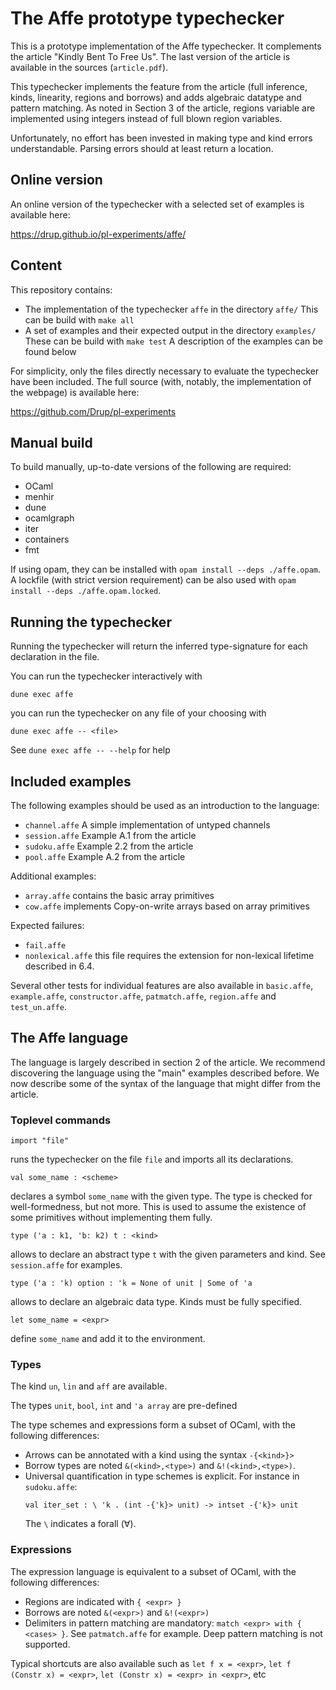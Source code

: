# The Affe prototype typechecker

This is a prototype implementation of the Affe typechecker. It complements
the article "Kindly Bent To Free Us". The last version of the article is
available in the sources (`article.pdf`).

This typechecker implements the feature from the article (full inference, kinds, linearity, regions and borrows) and adds algebraic datatype and pattern matching.
As noted in Section 3 of the article, regions variable are implemented using
integers instead of full blown region variables.

Unfortunately, no effort has been invested in making type and kind errors understandable. Parsing errors should at least return a location.

## Online version 

An online version of the typechecker with a selected set of examples is available here:

  https://drup.github.io/pl-experiments/affe/
  
## Content

This repository contains:
- The implementation of the typechecker `affe` in the directory `affe/`
  This can be build with `make all`
- A set of examples and their expected output in the directory `examples/`
  These can be build with `make test`
  A description of the examples can be found below

For simplicity, only the files directly necessary to evaluate the 
typechecker have been included. The full source (with, notably,
the implementation of the webpage) is available here:

  https://github.com/Drup/pl-experiments

## Manual build

To build manually, up-to-date versions of the following are required:
- OCaml
- menhir
- dune
- ocamlgraph
- iter
- containers
- fmt

If using opam, 
they can be installed with `opam install --deps ./affe.opam`.
A lockfile (with strict version requirement) 
can be also used with `opam install --deps ./affe.opam.locked`.

## Running the typechecker

Running the typechecker will return the inferred type-signature for each declaration
in the file.

You can run the typechecker interactively with 
```
dune exec affe
```

you can run the typechecker on any file of your choosing with
```
dune exec affe -- <file>
```

See `dune exec affe -- --help` for help

## Included examples 

The following examples should be used as an introduction
to the language:

- `channel.affe` A simple implementation of untyped channels
- `session.affe` Example A.1 from the article
- `sudoku.affe` Example 2.2 from the article
- `pool.affe` Example A.2 from the article

Additional examples:

- `array.affe` contains the basic array primitives
- `cow.affe` implements Copy-on-write arrays based on array primitives

Expected failures:

- `fail.affe`
- `nonlexical.affe` this file requires the extension for non-lexical lifetime described in 6.4.

Several other tests for individual features are also available in `basic.affe`, `example.affe`, `constructor.affe`, `patmatch.affe`, `region.affe` and `test_un.affe`.


## The Affe language

The language is largely described in section 2 of the article. We recommend 
discovering the language using the "main" examples described before.
We now describe some of the syntax of the language that might differ from the
article.

### Toplevel commands

```
import "file"
```
runs the typechecker on the file `file` and imports all its declarations.

```
val some_name : <scheme>
```
declares a symbol `some_name` with the given type. The type is checked for well-formedness, but not more. This is used to assume the existence of some primitives without implementing them fully.

```
type ('a : k1, 'b: k2) t : <kind>
```
allows to declare an abstract type `t` with the given parameters and kind. See `session.affe` for examples.

```
type ('a : 'k) option : 'k = None of unit | Some of 'a
```
allows to declare an algebraic data type. Kinds must be fully specified.

```
let some_name = <expr>
```
define `some_name` and add it to the environment.

### Types

The kind `un`, `lin` and `aff` are available.

The types `unit`, `bool`, `int` and `'a array` are pre-defined

The type schemes and expressions form a subset of OCaml, with
the following differences:
- Arrows can be annotated with a kind using the syntax `-{<kind>}>`
- Borrow types are noted `&(<kind>,<type>)` and `&!(<kind>,<type>)`.
- Universal quantification in type schemes is explicit. For instance in `sudoku.affe`:
  ```
  val iter_set : \ 'k . (int -{'k}> unit) -> intset -{'k}> unit
  ```
  The `\` indicates a forall (∀).

### Expressions

The expression language is equivalent to a subset of OCaml, with the following
differences:
- Regions are indicated with `{ <expr> }`
- Borrows are noted `&(<expr>)` and `&!(<expr>)`
- Delimiters in pattern matching are mandatory: `match <expr> with { <cases> }`. See `patmatch.affe` for example. Deep pattern matching is not supported.

Typical shortcuts are also available such as
`let f x = <expr>`, 
`let f (Constr x) = <expr>`, 
`let (Constr x) = <expr> in <expr>`, etc
